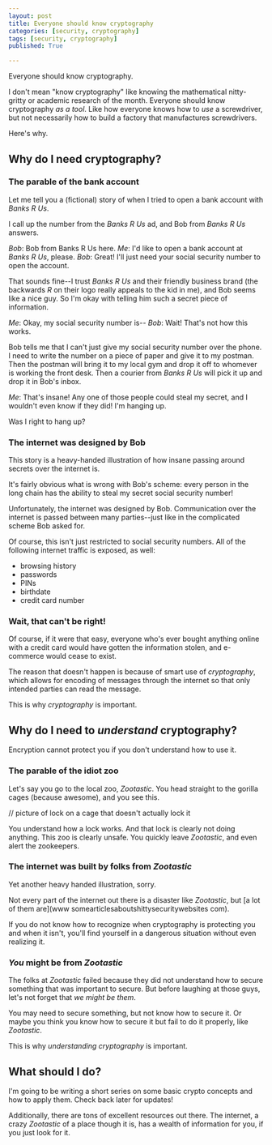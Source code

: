 ```yaml
---
layout: post
title: Everyone should know cryptography
categories: [security, cryptography]
tags: [security, cryptography]
published: True

---
```

Everyone should know cryptography.

I don't mean "know cryptography" like knowing the mathematical nitty-gritty or academic research of the month. Everyone should know cryptography _as a tool_. Like how everyone knows how to _use_ a screwdriver, but not necessarily how to build a factory that manufactures screwdrivers.

Here's why.

## Why do I need cryptography?

### The parable of the bank account

Let me tell you a (fictional) story of when I tried to open a bank account with _Banks R Us_.

I call up the number from the _Banks R Us_ ad, and Bob from _Banks R Us_ answers.

_Bob_: Bob from Banks R Us here.
_Me_: I'd like to open a bank account at _Banks R Us_, please.
_Bob_: Great! I'll just need your social security number to open the account.

That sounds fine--I trust _Banks R Us_ and their friendly business brand (the backwards _R_ on their logo really appeals to the kid in me), and Bob seems like a nice guy. So I'm okay with telling him such a secret piece of information.

_Me_: Okay, my social security number is--
_Bob_: Wait! That's not how this works.

Bob tells me that I can't just give my social security number over the phone. I need to write the number on a piece of paper and give it to my postman. Then the postman will bring it to my local gym and drop it off to whomever is working the front desk. Then a courier from _Banks R Us_ will pick it up and drop it in Bob's inbox.

_Me_: That's insane! Any one of those people could steal my secret, and I wouldn't even know if they did! I'm hanging up.

Was I right to hang up?

### The internet was designed by Bob

This story is a heavy-handed illustration of how insane passing around secrets over the internet is.

It's fairly obvious what is wrong with Bob's scheme: every person in the long chain has the ability to steal my secret social security number!

Unfortunately, the internet was designed by Bob. Communication over the internet is passed between many parties--just like in the complicated scheme Bob asked for.

Of course, this isn't just restricted to social security numbers. All of the following internet traffic is exposed, as well:

- browsing history
- passwords
- PINs
- birthdate
- credit card number

### Wait, that can't be right!

Of course, if it were that easy, everyone who's ever bought anything online with a credit card would have gotten the information stolen, and e-commerce would cease to exist.

The reason that doesn't happen is because of smart use of *cryptography*, which allows for encoding of messages through the internet so that only intended parties can read the message.

This is why _cryptography_ is important.

## Why do I need to _understand_ cryptography?

Encryption cannot protect you if you don't understand how to use it.

### The parable of the idiot zoo

Let's say you go to the local zoo, _Zootastic_. You head straight to the gorilla cages (because awesome), and you see this.

// picture of lock on a cage that doesn't actually lock it

You understand how a lock works. And that lock is clearly not doing anything. This zoo is clearly unsafe. You quickly leave _Zootastic_, and even alert the zookeepers.

### The internet was built by folks from _Zootastic_

Yet another heavy handed illustration, sorry.

Not every part of the internet out there is a disaster like _Zootastic_, but [a lot of them are](www somearticlesaboutshittysecuritywebsites com).

If you do not know how to recognize when cryptography is protecting you and when it isn't, you'll find yourself in a dangerous situation without even realizing it.

### _You_ might be from _Zootastic_

The folks at _Zootastic_ failed because they did not understand how to secure something that was important to secure. But before laughing at those guys, let's not forget that _we might be them_.

You may need to secure something, but not know how to secure it. Or maybe you think you know how to secure it but fail to do it properly, like _Zootastic_.

This is why _understanding cryptography_ is important.

## What should I do?

I'm going to be writing a short series on some basic crypto concepts and how to apply them. Check back later for updates!

Additionally, there are tons of excellent resources out there. The internet, a crazy _Zootastic_ of a place though it is, has a wealth of information for you, if you just look for it.

